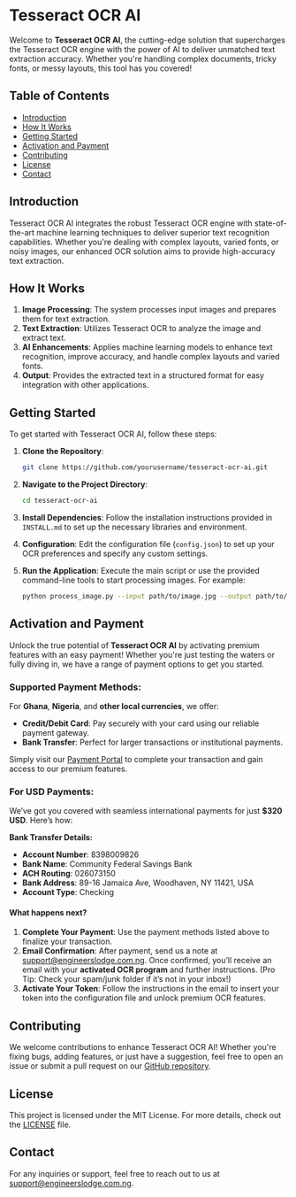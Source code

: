 # Tesseract OCR AI

Welcome to **Tesseract OCR AI**, the cutting-edge solution that supercharges the Tesseract OCR engine with the power of AI to deliver unmatched text extraction accuracy. Whether you're handling complex documents, tricky fonts, or messy layouts, this tool has you covered!

## Table of Contents
- [Introduction](#introduction)
- [How It Works](#how-it-works)
- [Getting Started](#getting-started)
- [Activation and Payment](#activation-and-payment)
- [Contributing](#contributing)
- [License](#license)
- [Contact](#contact)

## Introduction

Tesseract OCR AI integrates the robust Tesseract OCR engine with state-of-the-art machine learning techniques to deliver superior text recognition capabilities. Whether you're dealing with complex layouts, varied fonts, or noisy images, our enhanced OCR solution aims to provide high-accuracy text extraction.

## How It Works

1. **Image Processing**: The system processes input images and prepares them for text extraction.
2. **Text Extraction**: Utilizes Tesseract OCR to analyze the image and extract text.
3. **AI Enhancements**: Applies machine learning models to enhance text recognition, improve accuracy, and handle complex layouts and varied fonts.
4. **Output**: Provides the extracted text in a structured format for easy integration with other applications.

## Getting Started

To get started with Tesseract OCR AI, follow these steps:

1. **Clone the Repository**:
    ```bash
    git clone https://github.com/yourusername/tesseract-ocr-ai.git
    ```

2. **Navigate to the Project Directory**:
    ```bash
    cd tesseract-ocr-ai
    ```

3. **Install Dependencies**: Follow the installation instructions provided in `INSTALL.md` to set up the necessary libraries and environment.

4. **Configuration**: Edit the configuration file (`config.json`) to set up your OCR preferences and specify any custom settings.

5. **Run the Application**: Execute the main script or use the provided command-line tools to start processing images. For example:
    ```bash
    python process_image.py --input path/to/image.jpg --output path/to/output.txt
    ```

## Activation and Payment

Unlock the true potential of **Tesseract OCR AI** by activating premium features with an easy payment! Whether you're just testing the waters or fully diving in, we have a range of payment options to get you started.

### Supported Payment Methods:
For **Ghana**, **Nigeria**, and **other local currencies**, we offer:
- **Credit/Debit Card**: Pay securely with your card using our reliable payment gateway.
- **Bank Transfer**: Perfect for larger transactions or institutional payments.

Simply visit our [Payment Portal](https://flutterwave.com/pay/7kkexmrpv8jj) to complete your transaction and gain access to our premium features.

### For **USD** Payments:

We’ve got you covered with seamless international payments for just **$320 USD**. Here’s how:

**Bank Transfer Details:**
- **Account Number**: 8398009826  
- **Bank Name**: Community Federal Savings Bank  
- **ACH Routing**: 026073150  
- **Bank Address**: 89-16 Jamaica Ave, Woodhaven, NY 11421, USA  
- **Account Type**: Checking  

#### What happens next?

1. **Complete Your Payment**: Use the payment methods listed above to finalize your transaction.
2. **Email Confirmation**: After payment, send us a note at [support@engineerslodge.com.ng](mailto:support@engineerslodge.com.ng). Once confirmed, you’ll receive an email with your **activated OCR program** and further instructions. (Pro Tip: Check your spam/junk folder if it’s not in your inbox!)
3. **Activate Your Token**: Follow the instructions in the email to insert your token into the configuration file and unlock premium OCR features.

## Contributing

We welcome contributions to enhance Tesseract OCR AI! Whether you're fixing bugs, adding features, or just have a suggestion, feel free to open an issue or submit a pull request on our [GitHub repository](https://github.com/yourusername/tesseract-ocr-ai).

## License

This project is licensed under the MIT License. For more details, check out the [LICENSE](LICENSE) file.

## Contact

For any inquiries or support, feel free to reach out to us at [support@engineerslodge.com.ng](mailto:support@engineerslodge.com.ng).
